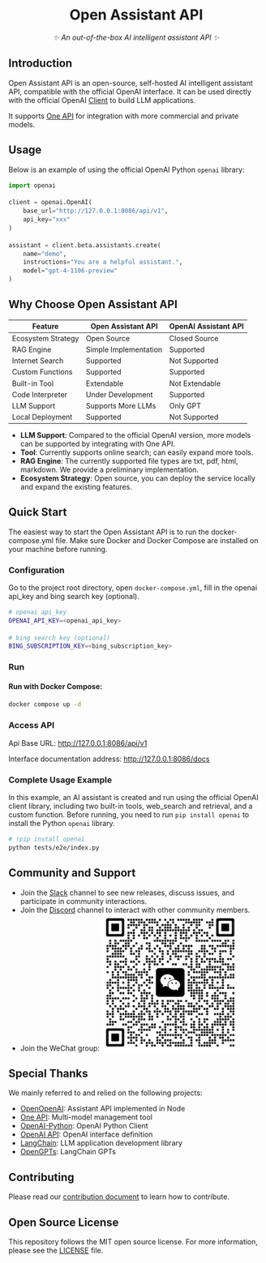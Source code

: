 <div align="center">

# Open Assistant API

_✨ An out-of-the-box AI intelligent assistant API ✨_

</div>

## Introduction

Open Assistant API is an open-source, self-hosted AI intelligent assistant API, compatible with the official OpenAI
interface. It can be used directly with the official OpenAI [Client](https://github.com/openai/openai-python) to build
LLM applications.

It supports [One API](https://github.com/songquanpeng/one-api) for integration with more commercial and private models.

## Usage

Below is an example of using the official OpenAI Python `openai` library:

```python
import openai

client = openai.OpenAI(
    base_url="http://127.0.0.1:8086/api/v1",
    api_key="xxx"
)

assistant = client.beta.assistants.create(
    name="demo",
    instructions="You are a helpful assistant.",
    model="gpt-4-1106-preview"
)
```

## Why Choose Open Assistant API

| Feature            | Open Assistant API    | OpenAI Assistant API |
|--------------------|-----------------------|----------------------|
| Ecosystem Strategy | Open Source           | Closed Source        |
| RAG Engine         | Simple Implementation | Supported            |
| Internet Search    | Supported             | Not Supported        |
| Custom Functions   | Supported             | Supported            |
| Built-in Tool      | Extendable            | Not Extendable       |
| Code Interpreter   | Under Development     | Supported            |
| LLM Support        | Supports More LLMs    | Only GPT             |
| Local Deployment   | Supported             | Not Supported        |

- **LLM Support**: Compared to the official OpenAI version, more models can be supported by integrating with One API.
- **Tool**: Currently supports online search; can easily expand more tools.
- **RAG Engine**: The currently supported file types are txt, pdf, html, markdown. We provide a preliminary
  implementation.
- **Ecosystem Strategy**: Open source, you can deploy the service locally and expand the existing features.

## Quick Start

The easiest way to start the Open Assistant API is to run the docker-compose.yml file. Make sure Docker and Docker
Compose are installed on your machine before running.

### Configuration

Go to the project root directory, open `docker-compose.yml`, fill in the openai api_key and bing search key (optional).

```sh
# openai api_key
OPENAI_API_KEY=<openai_api_key>

# bing search key (optional)
BING_SUBSCRIPTION_KEY=<bing_subscription_key>
```

### Run

#### Run with Docker Compose:

 ```sh
docker compose up -d
 ```

### Access API

Api Base URL: http://127.0.0.1:8086/api/v1

Interface documentation address: http://127.0.0.1:8086/docs

### Complete Usage Example

In this example, an AI assistant is created and run using the official OpenAI client library, including two built-in
tools, web_search and retrieval, and a custom function.
Before running, you need to run `pip install openai` to install the Python `openai` library.

```sh
# !pip install openai
python tests/e2e/index.py
```

## Community and Support

- Join the [Slack](https://join.slack.com/t/openassistant-qbu7007/shared_invite/zt-29t8j9y12-9og5KZL6GagXTEvbEDf6UQ)
  channel to see new releases, discuss issues, and participate in community interactions.
- Join the [Discord](https://discord.gg/VfBruz4B) channel to interact with other community members.
- Join the WeChat group:
  ![](docs/imgs/wx.png)

## Special Thanks

We mainly referred to and relied on the following projects:

- [OpenOpenAI](https://github.com/transitive-bullshit/OpenOpenAI): Assistant API implemented in Node
- [One API](https://github.com/songquanpeng/one-api): Multi-model management tool
- [OpenAI-Python](https://github.com/openai/openai-python): OpenAI Python Client
- [OpenAI API](https://github.com/openai/openai-openapi): OpenAI interface definition
- [LangChain](https://github.com/langchain-ai/langchain): LLM application development library
- [OpenGPTs](https://github.com/langchain-ai/opengpts): LangChain GPTs

## Contributing

Please read our [contribution document](./docs/CONTRIBUTING.md) to learn how to contribute.

## Open Source License

This repository follows the MIT open source license. For more information, please see the [LICENSE](./LICENSE) file.
